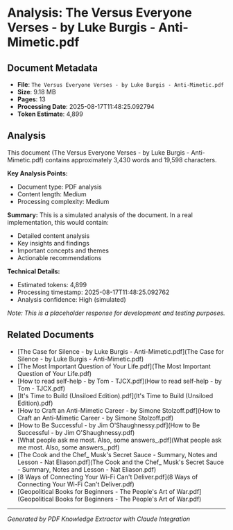 # Analysis: The Versus Everyone Verses - by Luke Burgis - Anti-Mimetic.pdf

## Document Metadata
- **File**: `The Versus Everyone Verses - by Luke Burgis - Anti-Mimetic.pdf`
- **Size**: 9.18 MB
- **Pages**: 13
- **Processing Date**: 2025-08-17T11:48:25.092794
- **Token Estimate**: 4,899

## Analysis

This document (The Versus Everyone Verses - by Luke Burgis - Anti-Mimetic.pdf) contains approximately 3,430 words and 19,598 characters.

**Key Analysis Points:**
- Document type: PDF analysis
- Content length: Medium
- Processing complexity: Medium

**Summary:**
This is a simulated analysis of the document. In a real implementation, this would contain:
- Detailed content analysis
- Key insights and findings
- Important concepts and themes
- Actionable recommendations

**Technical Details:**
- Estimated tokens: 4,899
- Processing timestamp: 2025-08-17T11:48:25.092762
- Analysis confidence: High (simulated)

*Note: This is a placeholder response for development and testing purposes.*

## Related Documents

- [The Case for Silence - by Luke Burgis - Anti-Mimetic.pdf](The Case for Silence - by Luke Burgis - Anti-Mimetic.pdf)
- [The Most Important Question of Your Life.pdf](The Most Important Question of Your Life.pdf)
- [How to read self-help - by Tom - TJCX.pdf](How to read self-help - by Tom - TJCX.pdf)
- [It's Time to Build (Unsiloed Edition).pdf](It's Time to Build (Unsiloed Edition).pdf)
- [How to Craft an Anti-Mimetic Career - by Simone Stolzoff.pdf](How to Craft an Anti-Mimetic Career - by Simone Stolzoff.pdf)
- [How to Be Successful - by Jim O'Shaughnessy.pdf](How to Be Successful - by Jim O'Shaughnessy.pdf)
- [What people ask me most. Also, some answers_.pdf](What people ask me most. Also, some answers_.pdf)
- [The Cook and the Chef_ Musk's Secret Sauce - Summary, Notes and Lesson - Nat Eliason.pdf](The Cook and the Chef_ Musk's Secret Sauce - Summary, Notes and Lesson - Nat Eliason.pdf)
- [8 Ways of Connecting Your Wi-Fi Can't Deliver.pdf](8 Ways of Connecting Your Wi-Fi Can't Deliver.pdf)
- [Geopolitical Books for Beginners - The People's Art of War.pdf](Geopolitical Books for Beginners - The People's Art of War.pdf)

---
*Generated by PDF Knowledge Extractor with Claude Integration*